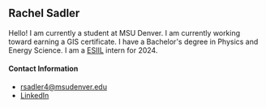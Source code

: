 ## Rachel Sadler

Hello! I am currently a student at MSU Denver. I am currently working toward earning a GIS certificate. I have a Bachelor's degree in Physics and Energy Science. I am a [ESIIL](https://esiil.org) intern for 2024.


#### Contact Information
- rsadler4@msudenver.edu
- [LinkedIn](https://www.linkedin.com/in/rachel-k-sadler)
